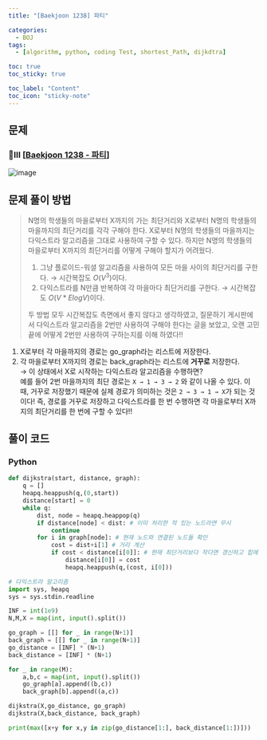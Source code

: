 ```yaml
---
title: "[Baekjoon 1238] 파티" 

categories:
  - BOJ
tags:
  - [algorithm, python, coding Test, shortest_Path, dijkdtra]

toc: true
toc_sticky: true

toc_label: "Content"
toc_icon: "sticky-note"
---
```



## 문제

### 💛Ⅲ [[Baekjoon 1238 - 파티](https://www.acmicpc.net/problem/1238)]  

![image](https://user-images.githubusercontent.com/68420044/203378002-770860cc-93e7-466b-b473-19114560739d.png)    


## 문제 풀이 방법
> N명의 학생들의 마을로부터 X까지의 가는 최단거리와 X로부터 N명의 학생들의 마을까지의 최단거리를 각각 구해야 한다. X로부터 N명의 학생들의 마을까지는 다익스트라 알고리즘을 그대로 사용하여 구할 수 있다. 하지만 N명의 학생들의 마을로부터 X까지의 최단거리를 어떻게 구해야 할지가 어려웠다.
> 
> 1. 그냥 플로이드-워셜 알고리즘을 사용하여 모든 마을 사이의 최단거리를 구한다. → 시간복잡도 $O(V^3)$이다. 
> 2. 다익스트라를 N만큼 반복하여 각 마을마다 최단거리를 구한다. → 시간복잡도 $O(V*ElogV)$이다. 
> 
> 두 방법 모두 시간복잡도 측면에서 좋지 않다고 생각하였고, 질문하기 게시판에서 다익스트라 알고리즘을 2번만 사용하여 구해야 한다는 글을 보았고, 오랜 고민 끝에 어떻게 2번만 사용하여 구하는지를 이해 하였다!!  

1. X로부터 각 마을까지의 경로는 go_graph라는 리스트에 저장한다. 
2. 각 마을로부터 X까지의 경로는 back_graph라는 리스트에 **거꾸로** 저장한다.   
    → 이 상태에서 X로 시작하는 다익스트라 알고리즘을 수행하면?  
    예를 들어 2번 마을까지의 최단 경로는 `X → 1 → 3 → 2` 와 같이 나올 수 있다. 이 때, 거꾸로 저장했기 때문에 실제 경로가 의미하는 것은 `2 → 3 → 1 → X`가 되는 것이다! 즉, 경로를 거꾸로 저장하고 다익스트라를 한 번 수행하면 각 마을로부터 X까지의 최단거리를 한 번에 구할 수 있다!!
    

## 풀이 코드
### Python

```python
def dijkstra(start, distance, graph):
    q = []
    heapq.heappush(q,(0,start))
    distance[start] = 0
    while q:
        dist, node = heapq.heappop(q)
        if distance[node] < dist: # 이미 처리한 적 있는 노드라면 무시
            continue
        for i in graph[node]: # 현재 노드와 연결된 노드들 확인
            cost = dist+i[1] # 거리 계산
            if cost < distance[i[0]]: # 현재 최단거리보다 작다면 갱신하고 힙에 push
                distance[i[0]] = cost
                heapq.heappush(q,(cost, i[0]))

# 다익스트라 알고리즘
import sys, heapq
sys = sys.stdin.readline

INF = int(1e9)
N,M,X = map(int, input().split())

go_graph = [[] for _ in range(N+1)]
back_graph = [[] for _ in range(N+1)]
go_distance = [INF] * (N+1)
back_distance = [INF] * (N+1)

for _ in range(M):
    a,b,c = map(int, input().split())
    go_graph[a].append((b,c))
    back_graph[b].append((a,c))

dijkstra(X,go_distance, go_graph)
dijkstra(X,back_distance, back_graph)

print(max([x+y for x,y in zip(go_distance[1:], back_distance[1:])]))
```

